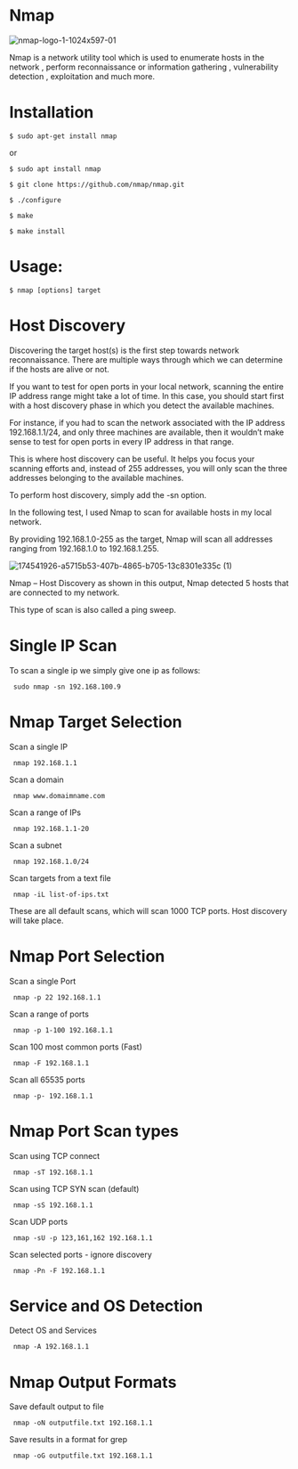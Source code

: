 # Nmap

![nmap-logo-1-1024x597-01](https://user-images.githubusercontent.com/106522935/202653349-2b81f1fe-b6d7-4b05-9164-91806e6d1fcb.jpeg)


Nmap is a network utility tool  which is used to enumerate hosts in the network , perform  reconnaissance or information gathering , vulnerability detection , exploitation and much more. 

# Installation

    $ sudo apt-get install nmap

or

    $ sudo apt install nmap
    
    $ git clone https://github.com/nmap/nmap.git

    $ ./configure

    $ make

    $ make install

# Usage:

    $ nmap [options] target
    

# Host Discovery

Discovering the target host(s) is the first step towards network reconnaissance. There are multiple ways through which we can determine if the hosts are alive or not.

If you want to test for open ports in your local network, scanning the entire IP address range might take a lot of time. In this case, you should start first with a host discovery phase in which you detect the available machines.

For instance, if you had to scan the network associated with the IP address 192.168.1.1/24, and only three machines are available, then it wouldn’t make sense to test for open ports in every IP address in that range.

This is where host discovery can be useful. It helps you focus your scanning efforts and, instead of 255 addresses, you will only scan the three addresses belonging to the available machines.

To perform host discovery, simply add the -sn option.

In the following test, I used Nmap to scan for available hosts in my local network.

By providing 192.168.1.0-255 as the target, Nmap will scan all addresses ranging from 192.168.1.0 to 192.168.1.255.

![174541926-a5715b53-407b-4865-b705-13c8301e335c (1)](https://user-images.githubusercontent.com/106522935/202656453-9516cb01-71c6-4adc-b474-d46336a3f177.png)

Nmap – Host Discovery as shown in this output, Nmap detected 5 hosts that are connected to my network.

This type of scan is also called a ping sweep.

# Single IP Scan
To scan a single ip we simply give one ip as follows:

     sudo nmap -sn 192.168.100.9
     

# Nmap Target Selection

Scan a single IP

     nmap 192.168.1.1
     
Scan a domain	

     nmap www.domaimname.com
     
Scan a range of IPs

     nmap 192.168.1.1-20

Scan a subnet

     nmap 192.168.1.0/24
     
Scan targets from a text file

     nmap -iL list-of-ips.txt
     
These are all default scans, which will scan 1000 TCP ports. Host discovery will take place.

# Nmap Port Selection

Scan a single Port	

     nmap -p 22 192.168.1.1
     
Scan a range of ports	

     nmap -p 1-100 192.168.1.1
     
Scan 100 most common ports (Fast)	

     nmap -F 192.168.1.1
     
Scan all 65535 ports	

     nmap -p- 192.168.1.1
    
# Nmap Port Scan types

Scan using TCP connect

     nmap -sT 192.168.1.1
     
Scan using TCP SYN scan (default)	
     
     nmap -sS 192.168.1.1
     
Scan UDP ports	
     
     nmap -sU -p 123,161,162 192.168.1.1
     
Scan selected ports - ignore discovery	
     
     nmap -Pn -F 192.168.1.1
          
# Service and OS Detection

Detect OS and Services

     nmap -A 192.168.1.1
 

# Nmap Output Formats

Save default output to file
     
     nmap -oN outputfile.txt 192.168.1.1
     
Save results in a format for grep	

     nmap -oG outputfile.txt 192.168.1.1
     
     
